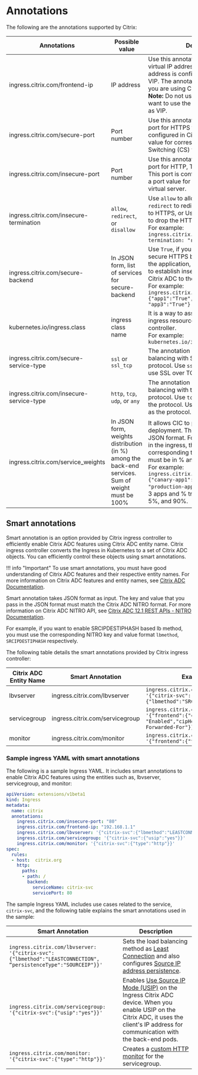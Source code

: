 # Annotations

The following are the annotations supported by Citrix:

|**Annotations**|**Possible value**|**Description**|**Default**|
|---------------|------------------|---------------|-----------|
|ingress.citrix.com/frontend-ip| IP address | Use this annotation to customize the virtual IP address (VIP). This IP address is configured in Citrix ADC as VIP. The annotation is mandatory if you are using Citrix ADC VPX or MPX. </br>**Note:** Do not use the annotation if you want to use the Citrix ADC IP address as VIP. | Citrix ADC IP address is used as VIP. |
|ingress.citrix.com/secure-port|Port number |Use this annotation to configure the port for HTTPS traffic. This port is configured in Citrix ADC as a port value for corresponding Content Switching (CS) virtual server.| `443`|
|ingress.citrix.com/insecure-port| Port number | Use this annotation to configure the port for HTTP, TCP, or UDP traffic. This port is configured in Citrix ADC as a port value for corresponding CS virtual server.| `80` |
|ingress.citrix.com/insecure-termination| `allow`, `redirect`, or `disallow` |Use `allow` to allow HTTP traffic, Use `redirect` to redirect the HTTP request to HTTPS, or Use `disallow` if you want to drop the HTTP traffic. </br> For example: `ingress.citrix.com/insecure-termination: "redirect"`| `disallow` |
|ingress.citrix.com/secure-backend|In JSON form, list of services for secure-backend |Use `True`, if you want to establish secure HTTPS between Citrix ADC and the application, Use `False`, if you want to establish insecure HTTP connection Citrix ADC to the application. </br> For example: `ingress.citrix.com/secure-backend: {"app1":"True", "app2":"False", "app3":"True"}`| `False`|
|kubernetes.io/ingress.class|ingress class name| It is a way to associate a particular ingress resource with an ingress controller. </br> For example: `kubernetes.io/ingress.class:"Citrix"` | Configures all ingresses |
| ingress.citrix.com/secure-service-type | `ssl` or `ssl_tcp` | The annotation allows L4 load balancing with SSL over TCP as protocol. Use `ssl_tcp`, if you want to use SSL over TCP. | `ssl` |
|ingress.citrix.com/insecure-service-type| `http`, `tcp`, `udp`, or `any` | The annotation allows L4 load balancing with tcp/udp/any as protocol. Use `tcp`, if you want TCP as the protocol. Use `udp`, if you want UDP as the protocol.| `http` |
|ingress.citrix.com/service_weights|In JSON form, weights distribution (in %) among the back-end services. Sum of weight must be 100% | It allows CIC to play a role in canary deployment. The values must be in JSON format. For each back-end app in the ingress, there must be corresponding traffic %. All weights must be in % and sum must be 100. </br> For example: `ingress.citrix.com/service_weights: {"canary-app1":5, "baseline-app1":5 "production-app1":90}`. Here there are 3 apps and % traffic distribution is 5%, 5%, and 90%. | No weight distribution|

## Smart annotations

Smart annotation is an option provided by Citrix ingress controller to efficiently enable Citrix ADC features using Citrix ADC entity name. Citrix ingress controller converts the Ingress in Kubernetes to a set of Citrix ADC objects. You can efficiently control these objects using smart annotations.

!!! info "Important"
    To use smart annotations, you must have good understanding of Citrix ADC features and their respective entity names. For more information on Citrix ADC features and entity names, see [Citrix ADC Documentation](https://docs.citrix.com/en-us/citrix-adc/12-1.html).

Smart annotation takes JSON format as input. The key and value that you pass in the JSON format must match the Citrix ADC NITRO format. For more information on Citrix ADC NITRO API, see [Citrix ADC 12.1 REST APIs - NITRO Documentation](https://developer-docs.citrix.com/projects/netscaler-nitro-api/en/latest/).

For example, if you want to enable SRCIPDESTIPHASH based lb method, you must use the corresponding NITRO key and value format `lbmethod`, `SRCIPDESTIPHASH` respectively.

The following table details the smart annotations provided by Citrix ingress controller:

| Citrix ADC Entity Name | Smart Annotation | Example |
| ----------------------- | ---------------- | ------- |
| lbvserver | ingress.citrix.com/lbvserver | `ingress.citrix.com/lbvserver: '{"citrix-svc":{"lbmethod":"SRCIPDESTIPHASH"}}'` |
| servicegroup | ingress.citrix.com/servicegroup | `ingress.citrix.com/servicegroup: '{"frontend":{"cip": "Enabled","cipHeader":"X-Forwarded-For"}}'` |
| monitor | ingress.citrix.com/monitor | `ingress.citrix.com/monitor: '{"frontend":{"type":"http"}}'` |

### Sample ingress YAML with smart annotations

The following is a sample Ingress YAML.  It includes smart annotations to enable Citrix ADC features using the entities such as, lbvserver, servicegroup, and monitor:

```yml
apiVersion: extensions/v1beta1
kind: Ingress
metadata:
  name: citrix
  annotations:
    ingress.citrix.com/insecure-port: "80"
    ingress.citrix.com/frontend-ip: "192.168.1.1"
    ingress.citrix.com/lbvserver: '{"citrix-svc":{"lbmethod":"LEASTCONNECTION", “persistenceType":"SOURCEIP"}}'
    ingress.citrix.com/servicegroup: '{"citrix-svc":{"usip":"yes"}}'
    ingress.citrix.com/monitor: '{"citrix-svc":{"type":"http"}}'
spec:
  rules:
  - host:  citrix.org
    http:
      paths:
      - path: /
        backend:
          serviceName: citrix-svc
          servicePort: 80
```

The sample Ingress YAML includes use cases related to the service, `citrix-svc`, and the following table explains the smart annotations used in the sample:

| Smart Annotation | Description |
| ---------------- | ----------- |
| `ingress.citrix.com/lbvserver: '{"citrix-svc":{"lbmethod":"LEASTCONNECTION", “persistenceType":"SOURCEIP"}}'` | Sets the load balancing method as [Least Connection](https://docs.citrix.com/en-us/citrix-adc/12-1/load-balancing/load-balancing-customizing-algorithms/leastconnection-method.html) and also configures [Source IP address persistence](https://docs.citrix.com/en-us/citrix-adc/12-1/load-balancing/load-balancing-persistence/source-ip-persistence.html). |
| `ingress.citrix.com/servicegroup: '{"citrix-svc":{"usip":"yes"}}'` | Enables [Use Source IP Mode (USIP)](https://docs.citrix.com/en-us/citrix-adc/12-1/networking/ip-addressing/enabling-use-source-ip-mode.html) on the Ingress Citrix ADC device. When you enable USIP on the Citrix ADC, it uses the client's IP address for communication with the back-end pods. |
| `ingress.citrix.com/monitor: '{"citrix-svc":{"type":"http"}}'` | Creates a [custom HTTP monitor](https://docs.citrix.com/en-us/citrix-adc/12-1/load-balancing/load-balancing-custom-monitors.html) for the servicegroup. |
